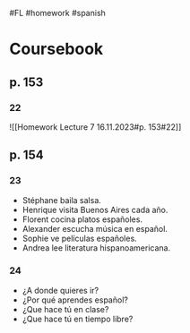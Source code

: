 #FL #homework  #spanish 

# Coursebook
## p.  153
### 22
![[Homework Lecture 7 16.11.2023#p. 153#22]]

## p. 154
### 23
- Stéphane baila salsa.
- Henrique visita Buenos Aires cada año.
- Florent cocina platos españoles.
- Alexander escucha música en español.
- Sophie ve películas españoles.
- Andrea lee literatura hispanoamericana.

### 24
- ¿A donde quieres ir?
- ¿Por qué aprendes español?
- ¿Que hace tú en clase?
- ¿Que hace tú en tiempo libre?